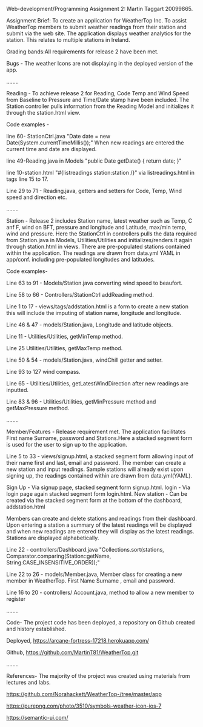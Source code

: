 Web-development/Programming Assignment 2: Martin Taggart 20099865.

Assignment Brief:
To create an application for WeatherTop Inc. To assist WeatherTop members to submit weather readings from their station and submit via the web site. 
The application displays weather analytics for the station. This relates to multiple stations in Ireland.

Grading bands:All requirements for release 2 have been met. 

Bugs - The weather Icons are not displaying in the deployed version of the app. 

........

Reading - 
To achieve release 2 for Reading, Code Temp and Wind Speed from Baseline to Pressure and Time/Date stamp have been included.
The Station controller pulls information from the Reading Model and initializes it through the station.html view. 

Code examples -

line 60- StationCtrl.java  "Date date = new Date(System.currentTimeMillis());" When new readings are entered the current time and date are displayed.

line 49-Reading.java in Models "public Date getDate() { return date; }" 

line 10-station.html "#{listreadings station:station /}" via listreadings.html in tags line 15 to 17.

Line 29 to 71 - Reading.java, getters and setters for Code, Temp, Wind speed and direction etc. 

........

Station - 
Release 2 includes Station name, latest weather such as Temp, C anf F, wind on BFT, pressure and longitude and Latitude, max/min temp, wind and pressure. 
Here the StationCtrl in controllers pulls the data required from Station.java in Models, Utilities/Utilities and initializes/renders it again through station.html in views. 
There are pre-populated stations contained within the application. The readings are drawn from data.yml YAML in app/conf. including pre-populated longitudes and latitudes. 

Code examples-

Line 63 to 91 - Models/Station.java converting wind speed to beaufort. 

Line 58 to 66 - Controllers/StationCtrl addReading method. 

Line 1 to 17 - views/tags/addstation.html is a form to create a new station this will include the imputing of station name, longitude and longitude.

Line 46 & 47 - models/Station.java, Longitude and latitude objects.

Line 11 - Utilities/Utilities, getMinTemp method. 

Line 25  Utilities/Utilities, getMaxTemp method.

Line 50 & 54 - models/Station.java, windChill getter and setter. 

Line 93 to 127 wind compass.

Line 65 - Utilities/Utilities, getLatestWindDirection after new readings are inputted.

Line 83 & 96 - Utilities/Utilities, getMinPressure method and getMaxPressure method.

........

Member/Features -
Release requirement met. The application facilitates First name Surname, password and Stations.Here a stacked segment form is used for the user to sign up to the application.

Line 5 to 33 - views/signup.html, a stacked segment form allowing input of their name first and last, email and password. The member can create a new station and input readings.
Sample stations will already exist upon signing up, the readings contained within are drawn from data.yml(YAML).

Sign Up - Via signup page, stacked segment form signup.html.
login - Via login page again stacked segment form login.html.
New station - Can be created via the stacked segment form at the bottom of the dashboard, addstation.html

Members can create and delete stations and readings from their dashboard. Upon entering a station a summary of the latest readings will be displayed and when new
readings are entered they will display as the latest readings. Stations are displayed alphabetically. 

Line 22 - controllers/Dashboard.java "Collections.sort(stations, Comparator.comparing(Station::getName, String.CASE_INSENSITIVE_ORDER));"

Line 22 to 26 - models/Member.java, Member class for creating a new member in WeatherTop. First Name Surname , email and password. 

Line 16 to 20 - controllers/ Account.java, method to allow a new member to register

........

Code- The project code has been deployed, a repository on Github created and history established.

Deployed, https://arcane-fortress-17218.herokuapp.com/

Github, https://github.com/MartinT81/WeatherTop.git

........

References-
The majority of the project was created using materials from lectures and labs.

https://github.com/Norahackett/WeatherTop-/tree/master/app

https://purepng.com/photo/3510/symbols-weather-icon-ios-7

https://semantic-ui.com/